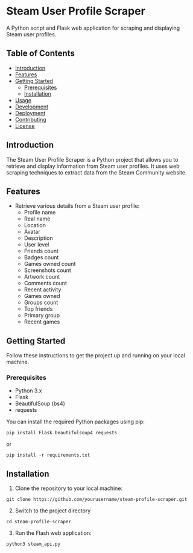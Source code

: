 # Steam User Profile Scraper

A Python script and Flask web application for scraping and displaying Steam user profiles.

## Table of Contents

- [Introduction](#introduction)
- [Features](#features)
- [Getting Started](#getting-started)
  - [Prerequisites](#prerequisites)
  - [Installation](#installation)
- [Usage](#usage)
- [Development](#development)
- [Deployment](#deployment)
- [Contributing](#contributing)
- [License](#license)

## Introduction

The Steam User Profile Scraper is a Python project that allows you to retrieve and display information from Steam user profiles. It uses web scraping techniques to extract data from the Steam Community website.

## Features

- Retrieve various details from a Steam user profile:
  - Profile name
  - Real name
  - Location
  - Avatar
  - Description
  - User level
  - Friends count
  - Badges count
  - Games owned count
  - Screenshots count
  - Artwork count
  - Comments count
  - Recent activity
  - Games owned
  - Groups count
  - Top friends
  - Primary group
  - Recent games

## Getting Started

Follow these instructions to get the project up and running on your local machine.

### Prerequisites

- Python 3.x
- Flask
- BeautifulSoup (bs4)
- requests

You can install the required Python packages using pip:

`pip install Flask beautifulsoup4 requests`

or

`pip install -r requirements.txt`


## Installation

1. Clone the repository to your local machine:

`git clone https://github.com/yourusername/steam-profile-scraper.git`

2. Switch to the project directory

`cd steam-profile-scraper`

3. Run the Flash web application:

`python3 steam_api.py`
